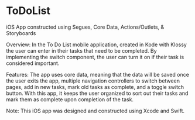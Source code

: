 # ToDoList
iOS App constructed using Segues, Core Data, Actions/Outlets, & Storyboards

Overview: In the To Do List mobile application, created in Kode with Klossy the user can enter in their tasks that need to be completed. By implementing the switch component, the user
can turn it on if their task is considered important.

Features: The app uses core data, meaning that the data will be saved once the user exits the app, multiple navigation controllers to switch between pages,
add in new tasks, mark old tasks as complete, and a toggle switch button. With this app, it keeps the user organized to sort out their tasks and mark them
as complete upon completion of the task.

Note: This iOS app was designed and constructed using Xcode and Swift.

